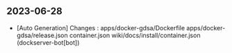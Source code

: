 
## 2023-06-28
 * [Auto Generation] Changes : apps/docker-gdsa/Dockerfile apps/docker-gdsa/release.json container.json wiki/docs/install/container.json (dockserver-bot[bot])
